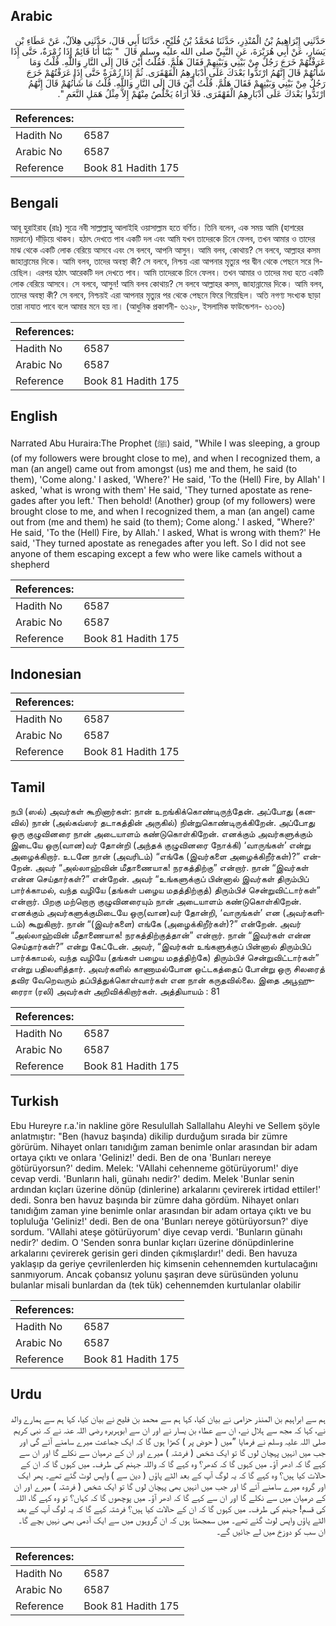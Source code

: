 ## Arabic


<div dir="rtl" lang="ar" style={{fontSize:'larger',backgroundColor:'#f8f9fa',padding:20}}>
حَدَّثَنِي إِبْرَاهِيمُ بْنُ الْمُنْذِرِ، حَدَّثَنَا مُحَمَّدُ بْنُ فُلَيْحٍ، حَدَّثَنَا أَبِي قَالَ، حَدَّثَنِي هِلاَلٌ، عَنْ عَطَاءِ بْنِ يَسَارٍ، عَنْ أَبِي هُرَيْرَةَ، عَنِ النَّبِيِّ صلى الله عليه وسلم قَالَ ‏ "‏ بَيْنَا أَنَا قَائِمٌ إِذَا زُمْرَةٌ، حَتَّى إِذَا عَرَفْتُهُمْ خَرَجَ رَجُلٌ مِنْ بَيْنِي وَبَيْنِهِمْ فَقَالَ هَلُمَّ‏.‏ فَقُلْتُ أَيْنَ قَالَ إِلَى النَّارِ وَاللَّهِ‏.‏ قُلْتُ وَمَا شَأْنُهُمْ قَالَ إِنَّهُمُ ارْتَدُّوا بَعْدَكَ عَلَى أَدْبَارِهِمُ الْقَهْقَرَى‏.‏ ثُمَّ إِذَا زُمْرَةٌ حَتَّى إِذَا عَرَفْتُهُمْ خَرَجَ رَجُلٌ مِنْ بَيْنِي وَبَيْنِهِمْ فَقَالَ هَلُمَّ‏.‏ قُلْتُ أَيْنَ قَالَ إِلَى النَّارِ وَاللَّهِ‏.‏ قُلْتُ مَا شَأْنُهُمْ قَالَ إِنَّهُمُ ارْتَدُّوا بَعْدَكَ عَلَى أَدْبَارِهِمُ الْقَهْقَرَى‏.‏ فَلاَ أُرَاهُ يَخْلُصُ مِنْهُمْ إِلاَّ مِثْلُ هَمَلِ النَّعَمِ ‏"‏‏.‏
</div>
<div style={{backgroundColor:'#f8f9fa',padding:20, marginBottom: 10}}><table> <thead> <tr> <th>References:</th> <th></th> </tr> </thead> <tbody><tr><td>Hadith No</td><td>6587</td></tr><tr><td>Arabic No</td><td>6587</td></tr><tr><td>Reference</td><td>Book 81 Hadith 175</td></tr></tbody></table></div>

## Bengali


<div dir="ltr" lang="bn" style={{fontSize:'larger',backgroundColor:'#f8f9fa',padding:20}}>
আবূ হুরাইরাহ (রাঃ) সূত্রে নবী সাল্লাল্লাহু আলাইহি ওয়াসাল্লাম হতে বর্ণিত। তিনি বলেন, এক সময় আমি (হাশরের ময়দানে) দাঁড়িয়ে থাকব। হঠাৎ দেখতে পাব একটি দল এবং আমি যখন তাদেরকে চিনে ফেলব, তখন আমার ও তাদের মাঝ থেকে একটি লোক বেরিয়ে আসবে এবং সে বলবে, আপনি আসুন। আমি বলব, কোথায়? সে বলবে, আল্লাহর কসম জাহান্নামের দিকে। আমি বলব, তাদের অবস্থা কী? সে বলবে, নিশ্চয় এরা আপনার মৃত্যুর পর দ্বীন থেকে পেছনে সরে গিয়েছিল। এরপর হঠাৎ আরেকটি দল দেখতে পাব। আমি তাদেরকে চিনে ফেলব। তখন আমার ও তাদের মধ্য হতে একটি লোক বেরিয়ে আসবে। সে বলবে, আসুন! আমি বলব কোথায়? সে বলবে আল্লাহর কসম, জাহান্নামের দিকে। আমি বলব, তাদের অবস্থা কী? সে বলবে, নিশ্চয়ই এরা আপনার মৃত্যুর পর থেকে পেছনে ফিরে গিয়েছিল। অতি নগণ্য সংখ্যক ছাড়া তারা নাযাত পাবে বলে আমার মনে হয় না। (আধুনিক প্রকাশনী- ৬১২৮, ইসলামিক ফাউন্ডেশন- ৬১৩৬)
</div>
<div style={{backgroundColor:'#f8f9fa',padding:20, marginBottom: 10}}><table> <thead> <tr> <th>References:</th> <th></th> </tr> </thead> <tbody><tr><td>Hadith No</td><td>6587</td></tr><tr><td>Arabic No</td><td>6587</td></tr><tr><td>Reference</td><td>Book 81 Hadith 175</td></tr></tbody></table></div>

## English


<div dir="ltr" lang="en" style={{fontSize:'larger',backgroundColor:'#f8f9fa',padding:20}}>
Narrated Abu Huraira:The Prophet (ﷺ) said, "While I was sleeping, a group (of my followers were brought close to me), and when I recognized them, a man (an angel) came out from amongst (us) me and them, he said (to them), 'Come along.' I asked, 'Where?' He said, 'To the (Hell) Fire, by Allah' I asked, 'what is wrong with them' He said, 'They turned apostate as renegades after you left.' Then behold! (Another) group (of my followers) were brought close to me, and when I recognized them, a man (an angel) came out from (me and them) he said (to them); Come along.' I asked, "Where?' He said, 'To the (Hell) Fire, by Allah.' I asked, What is wrong with them?' He said, 'They turned apostate as renegades after you left. So I did not see anyone of them escaping except a few who were like camels without a shepherd
</div>
<div style={{backgroundColor:'#f8f9fa',padding:20, marginBottom: 10}}><table> <thead> <tr> <th>References:</th> <th></th> </tr> </thead> <tbody><tr><td>Hadith No</td><td>6587</td></tr><tr><td>Arabic No</td><td>6587</td></tr><tr><td>Reference</td><td>Book 81 Hadith 175</td></tr></tbody></table></div>

## Indonesian


<div dir="ltr" lang="id" style={{fontSize:'larger',backgroundColor:'#f8f9fa',padding:20}}>

</div>
<div style={{backgroundColor:'#f8f9fa',padding:20, marginBottom: 10}}><table> <thead> <tr> <th>References:</th> <th></th> </tr> </thead> <tbody><tr><td>Hadith No</td><td>6587</td></tr><tr><td>Arabic No</td><td>6587</td></tr><tr><td>Reference</td><td>Book 81 Hadith 175</td></tr></tbody></table></div>

## Tamil


<div dir="ltr" lang="ta" style={{fontSize:'larger',backgroundColor:'#f8f9fa',padding:20}}>
நபி (ஸல்) அவர்கள் கூறினார்கள்: நான் உறங்கிக்கொண்டிருந்தேன். அப்போது (கனவில்) நான் (அல்கவ்ஸர் தடாகத்தின் அருகில்) நின்றுகொண்டிருக்கிறேன். அப்போது ஒரு குழுவினரை நான் அடையாளம் கண்டுகொள்கிறேன். எனக்கும் அவர்களுக்கும் இடையே ஒரு(வான)வர் தோன்றி (அந்தக் குழுவினரை நோக்கி) ‘வாருங்கள்’ என்று அழைக்கிறார். உடனே நான் (அவரிடம்) “எங்கே (இவர்களை அழைக்கிறீர்கள்)?” என்றேன். அவர் “அல்லாஹ்வின் மீதாணையாக! நரகத்திற்கு” என்றார். நான் “இவர்கள் என்ன செய்தார்கள்?” என்றேன். அவர் “உங்களுக்குப் பின்னால் இவர்கள் திரும்பிப் பார்க்காமல், வந்த வழியே (தங்கள் பழைய மதத்திற்குத்) திரும்பிச் சென்றுவிட்டார்கள்” என்றார். பிறகு மற்றொரு குழுவினரையும் நான் அடையாளம் கண்டுகொள்கிறேன். எனக்கும் அவர்களுக்குமிடையே ஒரு(வான)வர் தோன்றி, ‘வாருங்கள்’ என (அவர்களிடம்) கூறுகிறார். நான் “(இவர்களை) எங்கே (அழைக்கிறீர்கள்)?” என்றேன். அவர் “அல்லாஹ்வின் மீதாணையாக! நரகத்திற்குத்தான்” என்றார். நான் “இவர்கள் என்ன செய்தார்கள்?” என்று கேட்டேன். அவர், “இவர்கள் உங்களுக்குப் பின்னால் திரும்பிப் பார்க்காமல், வந்த வழியே (தங்கள் பழைய மதத்திற்கே) திரும்பிச் சென்றுவிட்டார்கள்” என்று பதிலளித்தார். அவர்களில் காணாமல்போன ஒட்டகத்தைப் போன்று ஒரு சிலரைத் தவிர வேறெவரும் தப்பித்துக்கொள்வார்கள் என நான் கருதவில்லை. இதை அபூஹுரைரா (ரலி) அவர்கள் அறிவிக்கிறார்கள். அத்தியாயம் : 81
</div>
<div style={{backgroundColor:'#f8f9fa',padding:20, marginBottom: 10}}><table> <thead> <tr> <th>References:</th> <th></th> </tr> </thead> <tbody><tr><td>Hadith No</td><td>6587</td></tr><tr><td>Arabic No</td><td>6587</td></tr><tr><td>Reference</td><td>Book 81 Hadith 175</td></tr></tbody></table></div>

## Turkish


<div dir="ltr" lang="tr" style={{fontSize:'larger',backgroundColor:'#f8f9fa',padding:20}}>
Ebu Hureyre r.a.'in nakline göre Resulullah Sallallahu Aleyhi ve Sellem şöyle anlatmıştır: "Ben (havuz başında) dikilip durduğum sırada bir zümre görürüm. Nihayet onları tanıdığım zaman benimle onlar arasından bir adam ortaya çıktı ve onlara 'Geliniz!' dedi. Ben de ona 'Bunları nereye götürüyorsun?' dedim. Melek: 'VAllahi cehenneme götürüyorum!' diye cevap verdi. 'Bunların hali, günahı nedir?' dedim. Melek 'Bunlar senin ardından kıçları üzerine dönüp (dinlerine) arkalarını çevirerek irtidad ettiler!' dedi. Sonra ben havuz başında bir zümre daha gördüm. Nihayet onları tanıdığım zaman yine benimle onlar arasından bir adam ortaya çıktı ve bu topluluğa 'Geliniz!' dedi. Ben de ona 'Bunları nereye götürüyorsun?' diye sordum. 'VAllahi ateşe götürüyorum' diye cevap verdi. 'Bunların günahı nedir?' dedim. O 'Senden sonra bunlar kıçları üzerine dönüpdinlerine arkalarını çevirerek gerisin geri dinden çıkmışlardır!' dedi. Ben havuza yaklaşıp da geriye çevrilenlerden hiç kimsenin cehennemden kurtulacağını sanmıyorum. Ancak çobansız yolunu şaşıran deve sürüsünden yolunu bulanlar misali bunlardan da (tek tük) cehennemden kurtulanlar olabilir
</div>
<div style={{backgroundColor:'#f8f9fa',padding:20, marginBottom: 10}}><table> <thead> <tr> <th>References:</th> <th></th> </tr> </thead> <tbody><tr><td>Hadith No</td><td>6587</td></tr><tr><td>Arabic No</td><td>6587</td></tr><tr><td>Reference</td><td>Book 81 Hadith 175</td></tr></tbody></table></div>

## Urdu


<div dir="rtl" lang="ur" style={{fontSize:'larger',backgroundColor:'#f8f9fa',padding:20}}>
ہم سے ابراہیم بن المنذر حزامی نے بیان کیا، کہا ہم سے محمد بن فلیح نے بیان کیا، کہا ہم سے ہمارے والد نے، کہا کہ مجھ سے ہلال نے، ان سے عطاء بن یسار نے اور ان سے ابوہریرہ رضی اللہ عنہ نے کہ نبی کریم صلی اللہ علیہ وسلم نے فرمایا ”میں ( حوض پر ) کھڑا ہوں گا کہ ایک جماعت میرے سامنے آئے گی اور جب میں انہیں پہچان لوں گا تو ایک شخص ( فرشتہ ) میرے اور ان کے درمیان سے نکلے گا اور ان سے کہے گا کہ ادھر آؤ۔ میں کہوں گا کہ کدھر؟ وہ کہے گا کہ واللہ جہنم کی طرف۔ میں کہوں گا کہ ان کے حالات کیا ہیں؟ وہ کہے گا کہ یہ لوگ آپ کے بعد الٹے پاؤں ( دین سے ) واپس لوٹ گئے تھے۔ پھر ایک اور گروہ میرے سامنے آئے گا اور جب میں انہیں بھی پہچان لوں گا تو ایک شخص ( فرشتہ ) میرے اور ان کے درمیان میں سے نکلے گا اور ان سے کہے گا کہ ادھر آؤ۔ میں پوچھوں گا کہ کہاں؟ تو وہ کہے گا، اللہ کی قسم! جہنم کی طرف۔ میں کہوں گا کہ ان کے حالات کیا ہیں؟ فرشتہ کہے گا کہ یہ لوگ آپ کے بعد الٹے پاؤں واپس لوٹ گئے تھے۔ میں سمجھتا ہوں کہ ان گروہوں میں سے ایک آدمی بھی نہیں بچے گا۔ ان سب کو دوزخ میں لے جائیں گے۔
</div>
<div style={{backgroundColor:'#f8f9fa',padding:20, marginBottom: 10}}><table> <thead> <tr> <th>References:</th> <th></th> </tr> </thead> <tbody><tr><td>Hadith No</td><td>6587</td></tr><tr><td>Arabic No</td><td>6587</td></tr><tr><td>Reference</td><td>Book 81 Hadith 175</td></tr></tbody></table></div>